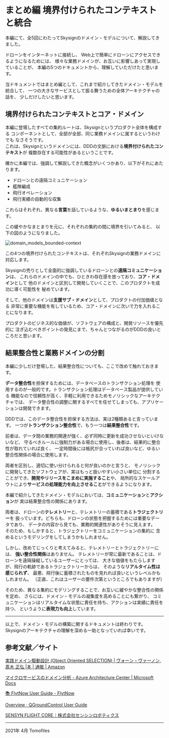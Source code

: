 # まとめ編 境界付けられたコンテキストと統合

本編にて、全5回にわたってSkysignのドメイン・モデルについて、解説してきました。

ドローンをインターネットに接続し、
Web上で簡単にドローンにアクセスできるようになるためには、
様々な業務ドメインが、お互いに影響しあって実現していることが、
本編の5つのドキュメントから、理解していただけたと思います。

当ドキュメントではまとめ編として、これまで紹介してきたドメイン・モデルを統合して、
一つの大きなサービスとして振る舞うための全体アーキテクチャの話を、
少しだけしたいと思います。

## 境界付けられたコンテキストとコア・ドメイン
本編に登場したすべての集約ルートは、Skysignというプロダクト全体を構成する
コンポーネントとして、全部が全部、同じ業務ドメインに属するというわけでも
なさそうです。  
これは、Skysignというドメインには、DDDの文脈における**境界付けられたコンテキスト**が
複数存在する可能性があるということです。

確かに本編では、強調して解説してきた概念がいくつかあり、以下がそれにあたります。

- ドローンとの遠隔コミュニケーション
- 艦隊編成
- 飛行オペレーション
- 飛行実績の自動的な収集

これらはそれぞれ、異なる**言葉**を話しているような、**ゆるいまとまり**を感じます。

この緩やかなまとまりを元に、それぞれの集約の間に境界を引いてみると、
以下の図のようになりました。

![domain_models_bounded-context](https://user-images.githubusercontent.com/27773127/113295633-6ad6a880-9333-11eb-8ede-67b1e74a8872.png)

この4つの境界付けられたコンテキストは、それぞれSkysignの業務ドメインに対応します。

Skysignの売りとして全面的に強調しているドローンとの**遠隔コミュニケーション**は、
これらのドメインの中でも、ひときわ存在感を放っており、**コア・ドメイン**として
他のドメインと区別して開発していくことで、このプロダクトを成功に導く可能性を
秘めています。

そして、他のドメインは**支援サブ・ドメイン**として、プロダクトの付加価値となる
非常に重要な機能を有しているため、コア・ドメインに次いで力を入れることになります。

プロダクトのビジネス的な価値が、ソフトウェアの構成と、開発リソースを優先的に
注ぎ込むべきポイントの発見にまで、ちゃんとつながるのがDDDの良いところだと思います。

## 結果整合性と業務ドメインの分割
本編に少しだけ登場した、結果整合性についても、ここで改めて触れておきます。

**データ整合性**を担保するためには、データベースのトランザクション処理を
使用するのが一般的です。トランザクション処理はデータベース製品が提供している
機能なので信頼性が高く、手軽に利用できるためモノリシックなアーキテクチャでは、
データ整合性の調整に関するすべてを任せてしまっても、アプリケーションは開発できます。

DDDでは、このデータ整合性を担保する方法は、実は2種類あると言っています。
一つが**トランザクション整合性**で、もう一つは**結果整合性**です。

前者は、データ間の業務的関連が強く、必ず同時に更新を成功させないといけないなど、
守るべきルールに強制力がある場合に使用し、後者は、結果的に整合性が取れていれば良く、
一定時間後には帳尻が合っていれば良いなど、ゆるい整合性関係の場合に使用します。

両者を区別し、適切に使い分けられると何が良いのかと言うと、
モノリシックに開発してきたソフトウェアが、実はもっと扱いやすい小さい単位に
分割することができ、**開発やリリースをこまめに実施すること**や、
局所的なスケールアウトにより**サービスの処理能力を向上させること**ができるようになります。

本編で紹介してきたドメイン・モデルにおいては、**コミュニケーション**と**アクション**が
実は結果整合性の関係にあります。

両者は、ドローンの**テレメトリー**と、テレメトリーの蓄積である**トラジェクトリー**を
扱っています。どちらも、ドローンの状態を把握するためには重要なデータであり、
データの内容から見ても、業務的関連性がありそうに見えます。  
そのため、もしかすると、トラジェクトリーをコミュニケーションの集約に
含めるというモデリングをしてしまうかもしれません。

しかし、改めてじっくりと考えてみると、テレメトリーとトラジェクトリーには、
**強い整合性関係**はありません。
テレメトリーが常に最新であることは、ドローンを遠隔操縦しているユーザーにとっては、
大きな価値をもたらしますが、飛行の軌跡であるトラジェクトリーからは、
そのような**リアルタイム性は感じられず**、
最悪、飛行後に蓄積されたものを見れれば良いというレベルかもしれません。
（正直、これはユーザーの要件次第というところでもありますが）

そのため、異なる集約にモデリングすることで、お互いに緩やかな整合性の関係を定め、
さらには、ドメイン・モデルの凝集度を高めることにも繋がり、
コミュニケーションはリアルタイムな状態に責任を持ち、アクションは実績に責任を持つ、
というように**表現力も向上**しています。

---

以上で、ドメイン・モデルの構築に関するドキュメントは終わりです。  
Skysignのアーキテクチャの理解を深める一助となっていれば幸いです。

## 参考文献／サイト
[実践ドメイン駆動設計 (Object Oriented SELECTION) | ヴォーン・ヴァーノン, 髙木 正弘 |本 | 通販 | Amazon](https://www.amazon.co.jp/%E5%AE%9F%E8%B7%B5%E3%83%89%E3%83%A1%E3%82%A4%E3%83%B3%E9%A7%86%E5%8B%95%E8%A8%AD%E8%A8%88-Object-Oriented-SELECTION-%E3%83%B4%E3%82%A1%E3%83%BC%E3%83%B3%E3%83%BB%E3%83%B4%E3%82%A1%E3%83%BC%E3%83%8E%E3%83%B3/dp/479813161X)

[マイクロサービスのドメイン分析 - Azure Architecture Center | Microsoft Docs](https://docs.microsoft.com/ja-jp/azure/architecture/microservices/model/domain-analysis)

[📚 FlytNow User Guide - FlytNow](https://docs.flytnow.com/)

[Overview · QGroundControl User Guide](https://docs.qgroundcontrol.com/master/en/)

[SENSYN FLIGHT CORE｜株式会社センシンロボティクス](https://www.sensyn-robotics.com/technology/flightcore)

---

2021年 4月 Tomofiles